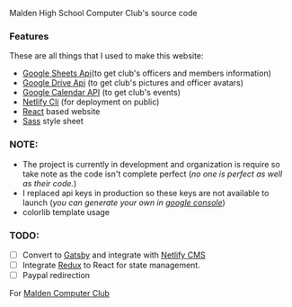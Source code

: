 Malden High School Computer Club's source code

### Features
These are all things that I used to make this website:
- [Google Sheets Api](https://developers.google.com/sheets/api/)(to get club's officers and members information)
- [Google Drive Api](https://developers.google.com/drive/api/v3/about-sdk) (to get club's pictures and officer avatars)
- [Google Calendar API](https://developers.google.com/calendar/) (to get club's events)
- [Netlify Cli](https://www.netlify.com/) (for deployment on public)
- [React](https://reactjs.org/) based website
- [Sass](https://sass-lang.com/) style sheet

### NOTE: 
- The project is currently in development and organization is require so take note as the code isn't complete perfect (*no one is perfect as well as their code.*)
- I replaced api keys in production so these keys are not available to launch (*you can generate your own in [google console](https://console.developer.google.com)*)
- colorlib template usage

### TODO:
- [ ] Convert to [Gatsby](https://www.gatsbyjs.org/) and integrate with [Netlify CMS](https://www.netlifycms.org/)
- [ ] Integrate [Redux](https://redux.js.org/) to React for state management. 
- [ ] Paypal redirection

For [Malden Computer Club](https://github.com/mhscc)
